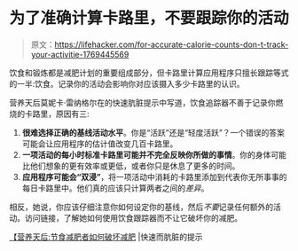# 为了准确计算卡路里，不要跟踪你的活动

> 原文：<https://lifehacker.com/for-accurate-calorie-counts-don-t-track-your-activitie-1769445569>

饮食和锻炼都是减肥计划的重要组成部分，但卡路里计算应用程序只擅长跟踪等式的一半:饮食。记录你的活动会影响你对应该摄入多少卡路里的认识。



营养天后莫妮卡·雷纳格尔在的快速肮脏提示中写道，饮食追踪器不善于记录你燃烧的卡路里，原因有三:

1.  **很难选择正确的基线活动水平**。你是“活跃”还是“轻度活跃”？一个错误的答案可能会让应用程序的估计值改变几百卡路里。
2.  **一项活动的每小时标准卡路里可能并不完全反映你所做的事情**。你的身体可能比他们想象的更有效率或更低，或者你只是休息了更多的时间。
3.  **应用程序可能会“双浸”**，将一项活动中消耗的卡路里添加到代表你无所事事的每日卡路里中。他们真的应该只计算两者之间的*差异*。

相反，她说，你应该仔细注意你如何设定你的基线，然后*不要*记录任何额外的活动。访问链接，了解她如何使用饮食跟踪器而不让它破坏你的减肥。

[【营养天后:节食减肥者如何破坏减肥](http://www.quickanddirtytips.com/health-fitness/trends-fads/how-diet-trackers-sabotage-weight-loss) |快速而肮脏的提示